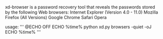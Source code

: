 xd-browser is a password recovery tool that reveals the passwords stored by the following Web browsers: 
Internet Explorer (Version 4.0 - 11.0)
Mozilla Firefox (All Versions)
Google Chrome
Safari
Opera


usage:
'''
@ECHO OFF
ECHO %time%
python xd.py browsers -quiet -oJ
ECHO %time%
'''